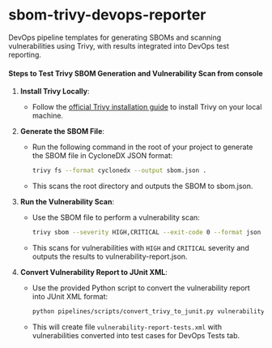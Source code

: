 # sbom-trivy-devops-reporter
DevOps pipeline templates for generating SBOMs and scanning vulnerabilities using Trivy, with results integrated into DevOps test reporting.

#### Steps to Test Trivy SBOM Generation and  Vulnerability Scan from console

1. **Install Trivy Locally**:
   - Follow the [official Trivy installation guide](https://trivy.dev/latest/getting-started/installation/) to install Trivy on your local machine.

2. **Generate the SBOM File**:
   - Run the following command in the root of your project to generate the SBOM file in CycloneDX JSON format:
     ```bash
     trivy fs --format cyclonedx --output sbom.json .
     ```
   - This scans the root directory and outputs the SBOM to sbom.json.

3. **Run the Vulnerability Scan**:
   - Use the SBOM file to perform a vulnerability scan:
     ```bash
     trivy sbom --severity HIGH,CRITICAL --exit-code 0 --format json --output vulnerability-report.json sbom.json
     ```
   - This scans for vulnerabilities with `HIGH` and `CRITICAL` severity and outputs the results to vulnerability-report.json.

4. **Convert Vulnerability Report to JUnit XML**:
   - Use the provided Python script to convert the vulnerability report into JUnit XML format:
     ```bash
     python pipelines/scripts/convert_trivy_to_junit.py vulnerability-report.json vulnerability-report-tests.xml
     ```
   - This will create file `vulnerability-report-tests.xml` with vulnerabilities converted into test cases for DevOps Tests tab.
